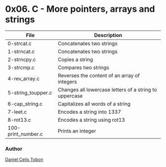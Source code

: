 # 0x06. C - More pointers, arrays and strings

| File | Description |
| ------ | ------ |
| 0-strcat.c | Concatenates two strings |
| 1-strncat.c | Concatenates two strings |
| 2-strncpy.c | Copies a string |
| 3-strcmp.c | Compares two strings |
| 4-rev_array.c | Reverses the content of an array of integers |
| 5-string_toupper.c | Changes all lowercase letters of a string to uppercase |
| 6-cap_string.c | Capitalizes all words of a string |
| 7-leet.c | Encodes a string into 1337 |
| 8-rot13.c | Encodes a string using rot13 |
| 100-print_number.c | Prints an integer |

### Author
[Daniel Celis Tobon](https://github.com/danicelistobon)


